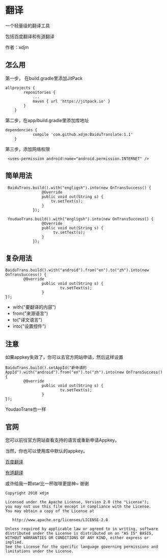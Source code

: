 # 翻译 

一个轻量级的翻译工具

包括百度翻译和有道翻译

作者：xdjm
## 怎么用
第一步， 在build.gradle里添加JitPack
```
allprojects {
		repositories {
			...
			maven { url 'https://jitpack.io' }
		}
	}
```
第二步，在app/build.gradle里添加库地址
```
dependencies {
	        compile 'com.github.xdjm:BaiduTranslate:1.1'
	}
```
第三步，添加网络权限
```
 <uses-permission android:name="android.permission.INTERNET" />
```

## 简单用法
```
 BaiduTrans.build().with("engligsh").into(new OnTransSuccess() {
                @Override
                public void out(String s) {
                    tv.setText(s);
                }
            });
 
 YoudaoTrans.build().with("engligsh").into(new OnTransSuccess() {
                @Override
                public void out(String s) {
                     tv.setText(s);
                }
            });
```
## 复杂用法
```
BaiduTrans.build().with("android").from("en").to("zh").into(new OnTransSuccess() {
        @Override
                public void out(String s) {
                        tv.setText(s);
                }
});
```
- with("要翻译的内容")
- from("来源语言")
- to("译文语言")
- into("设置控件")

## 注意

如果appkey失效了，你可以去官方网站申请，然后这样设置
```
BaiduTrans.build().setAppId("新申请的AppId").with("android").from("en").to("zh").into(new OnTransSuccess() {
        @Override
                public void out(String s) {
                        tv.setText(s);
                }
});
```

YoudaoTrans也一样
## 官网

您可以前往官方网站查看支持的语言或重新申请Appkey。

当然，你也可以使用库中默认的appkey。

[百度翻译](http://api.fanyi.baidu.com/api/trans/product/apidoc)

[有道翻译](http://ai.youdao.com/docs/doc-trans-api.s)

或许给我一颗star比一杯咖啡更提神~ 谢谢
```
Copyright 2018 xdjm

Licensed under the Apache License, Version 2.0 (the "License");
you may not use this file except in compliance with the License.
You may obtain a copy of the License at

   http://www.apache.org/licenses/LICENSE-2.0

Unless required by applicable law or agreed to in writing, software
distributed under the License is distributed on an "AS IS" BASIS,
WITHOUT WARRANTIES OR CONDITIONS OF ANY KIND, either express or implied.
See the License for the specific language governing permissions and
limitations under the License.
```

